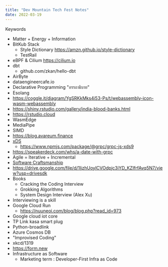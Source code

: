 ```yaml
---
title: "Dev Mountain Tech Fest Notes"
date: 2022-03-19
---
```


Keywords
- Matter + Energy + Information
- BitKub Stack
  - Style Dictionary https://amzn.github.io/style-dictionary
  - TestRail
- eBPF & Cilium https://cilium.io
- dbt
  - github.com/zkan/hello-dbt
- AirByte
- dataengineercafe.io
- Declarative Programming "อรรถาธิบาย"
- Esolang
- https://coggle.it/diagram/YgSRKkMks4i53-Ps/t/webassembly-icon-wasm-webassembly
- https://shiny.rstudio.com/gallery/india-blood-banks.html
- https://rstudio.cloud
- WasmEdge
- MediaPipe
- SIMD
- https://blog.avareum.finance
- [xDS](https://github.com/getsentry/xds)
  - https://www.npmjs.com/package/@grpc/grpc-js-xds9
- https://speakerdeck.com/whs/a-date-with-grpc
- Agile = Iterative + Incremental
- [Software Craftsmanship](http://manifesto.softwarecraftsmanship.org)
- https://drive.google.com/file/d/1ljzhUoylCVOdpjc3iYD_KZIfrfAvq5N7/view?usp=drivesdk
- Books
  - Cracking the Coding Interview
  - Grokking Algorithms
  - System Design Interview (Alex Xu)
- Interviewing is a skill
- Google Cloud Run 
  - https://nuuneoi.com/blog/blog.php?read_id=973
- Google cloud iot core
- TP Link kasa smart plug
- Python-broadlink
- Azure Cosmos DB
- "Improvised Coding"
- xkcd/1319
- https://form.new
- Infrastructure as Software 
  - Marketing term : Developer-First Infra as Code